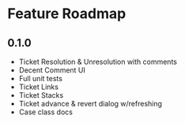 # Feature Roadmap

## 0.1.0
 * Ticket Resolution & Unresolution with comments
 * Decent Comment UI
 * Full unit tests
  * Ticket Links
  * Ticket Stacks
 * Ticket advance & revert dialog w/refreshing
 * Case class docs
